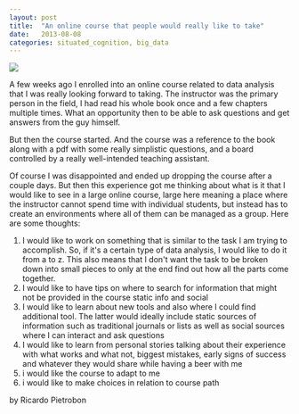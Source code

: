 ```yaml
---
layout: post
title:  "An online course that people would really like to take"
date:   2013-08-08
categories: situated_cognition, big_data
---
```


![](http://upload.wikimedia.org/wikipedia/commons/3/3b/Alexander_and_Aristotle.jpg)

A few weeks ago I enrolled into an online course related to data analysis that I was really looking forward to taking. The instructor was the primary person in the field, I had read his whole book once and a few chapters multiple times. What an opportunity then to be able to ask questions and get answers from the guy himself.

But then the course started. And the course was a reference to the book along with a pdf with some really simplistic questions, and a board controlled by a really well-intended teaching assistant. 

Of course I was disappointed and ended up dropping the course after a couple days. But then this experience got me thinking about what is it that I would like to see in a large online course, large here meaning a place where the instructor cannot spend time with individual students, but instead has to create an environments where all of them can be managed as a group. Here are some thoughts:

1. I would like to work on something that is similar to the task I am trying to accomplish. So, if it's a certain type of data analysis, I would like to do it from a to z. This also means that I don't want the task to be broken down into small pieces to only at the end find out how all the parts come together.
2. I would like to have tips on where to search for information that might not be provided in the course static info and social
3. I would like to learn about new tools and also where I could find additional tool. The latter would ideally include static sources of information such as traditional journals or lists as well as social sources where I can interact and ask questions
4. I would like to learn from personal stories talking about their experience with what works and what not, biggest mistakes, early signs of success and whatever they would share while having a beer with me
5. i would like the course to adapt to me
6. i would like to make choices in relation to course path

by Ricardo Pietrobon
